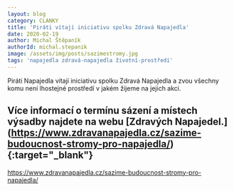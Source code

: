 ```yaml
---
layout: blog
category: CLANKY
title: 'Piráti vítají iniciativu spolku Zdravá Napajedla'
date: 2020-02-19
author: Michal Štěpaník
authorId: michal.stepanik
image: /assets/img/posts/sazimestromy.jpg
tags: 'napajedla zdravá-napajedla životní-prostředí'
---
```

Piráti Napajedla vítají iniciativu spolku Zdravá Napajedla a zvou všechny komu není lhostejné prostředí v jakém žijeme na jejich akci.

Více informací o termínu sázení a místech výsadby najdete na webu [Zdravých Napajedel.] (https://www.zdravanapajedla.cz/sazime-budoucnost-stromy-pro-napajedla/){:target="_blank"} 
---
https://www.zdravanapajedla.cz/sazime-budoucnost-stromy-pro-napajedla/

